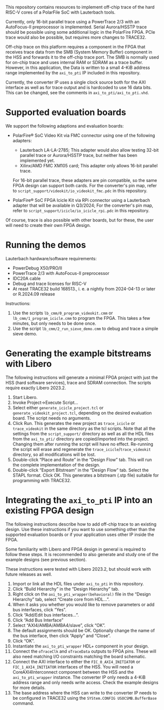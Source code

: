 This repository contains resources to implement off-chip trace of the hard RISC-V cores of a PolarFile SoC with Lauterbach tools.

Currently, only 16-bit parallel trace using a PowerTrace 2/3 with an AutoFocus-II preprocessor is implemented.
Serial Aurora/HSSTP trace should be possible using some additional logic in the PolarFire FPGA.
PCIe trace would also be possible, but requires more changes to TRACE32.

Off-chip trace on this platform requires a component in the FPGA that receives trace data from the SMB (System Memory Buffer) component in the HSS and forwards it to the off-chip trace port.
The SMB is normally used for on-chip trace and uses internal RAM or SDRAM as a trace buffer.
However, in this application, the Data is written to a small 4-KiB address range implemented by the `axi_to_pti` IP included in this repository.

Currently, the converter IP uses a single clock source both for the AXI interface as well as for trace output and is hardcoded to use 16 data bits.
This can be changed, see the comments in `axi_to_pti/axi_to_pti.vhd`.

# Supported evaluation boards

We support the following adaptions and evaluation boards:

* PolarFire® SoC Video Kit via FMC connector using one of the following adapters:

  * Lauterbach LA-LA-2785;
    This adapter would also allow testing 32-bit parallel trace or Aurora/HSSTP trace, but neither has been implemented yet.
  * Xilinx/AMD FMC XM105 card;
    This adapter only allows 16-bit parallel trace.

  For 16-bit parallel trace, these adapters are pin compatible, so the same FPGA design can support both cards.
  For the converter's pin map, refer to `script_support/videokit/io_videokit_fmc.pdc` in this repository.
* PolarFire® SoC FPGA Icicle Kit via RPi connector using a Lauterbach adapter that will be available in Q3/2024;
  For the converter's pin map, refer to `script_support/icicle/io_icicle_rpi.pdc` in this repository.

Of course, trace is also possible with other boards, but for these, the user will need to create their own FPGA design.

# Running the demos

Lauterbach hardware/software requirements:

* PowerDebug X50/PRO/II
* PowerTrace 2/3 with AutoFocus-II preprocessor
* IDC20A cable
* Debug and trace licenses for RISC-V
* At reast TRACE32 build 168513., i. e. a nightly from 2024-04-13 or later or R.2024.09 release

Instructions:

1. Use the scripts `lb_cmm/0_program_videokit.cmm` or `lb_cmm/1_program_icicle.cmm` to program the FPGA.
   This takes a few minutes, but only needs to be done once.
2. Use the script `lb_cmm/2_run_sieve_demo.cmm` to debug and trace a simple sieve demo.

# Generating the example bitstreams with Libero

The following instructions will generate a minimal FPGA project with just the HSS (hard software services), trace and SDRAM connection.
The scripts require exactly Libero 2023.2.

1. Start Libero.
2. Invoke Project→Execute Script…
3. Select either `generate_icicle_project.tcl` or `generate_videokit_project.tcl`, depending on the desired evaluation board.
   The script needs no arguments.
4. Click Run.
   This generates the new project as `trace_icicle` or `trace_videokit` in the same directory as the tcl scripts.
   Note that all the settings from the `script_support/` directory as well as all the HDL files from the `axi_to_pti/` directory are copied/imported into the project.
   Changing them after running the script will have no effect.
   Re-running the script will erase and regenerate the `trace_icicle`/`trace_videokit` directory, so all modifications will be lost.
5. Double-click “Place and Route” in the “Design Flow” tab.
   This will run the complete implementation of the design.
6. Double-click “Export Bitstream” in the “Design Flow” tab.
   Select the STAPL format.
   Click OK.
   This generates a bitstream (.stp file) suitable for programming with TRACE32.

# Integrating the `axi_to_pti` IP into an existing FPGA design

The following instructions describe how to add off-chip trace to an existing design.
Use these instructions if you want to use something other than the supported evaluation boards or if your application uses other IP inside the FPGA.

Some familiarity with Libero and FPGA design in general is required to follow these steps.
It is recommended to also generate and study one of the example designs (see previous section).

These instructions were tested with Libero 2023.2, but should work with future releases as well.

1. Import or link all the HDL files under `axi_to_pti` in this repository.
2. Click “Build Hierarchy” in the “Design Hierarchy” tab.
3. Right click on the `axi_to_pti_wrapper(behavioral)` file in the “Design Hierarchy” tab, select “Create core from HDL…”.
4. When it asks you whether you would like to remove parameters or add bus interfaces, click “Yes”.
5. Click “Add/Edit bus interfaces…”.
6. Click “Add Bus Interface”
7. Select “AXI4/AMBA/AMBA4/slave”, click “OK”.
8. The default assignments should be OK. Optionally change the name of the bus interface, then click “Apply” and “Close”.
9. Click “OK”.
10. Instantiate the `axi_to_pti_wrapper` HDL+ component in your design.
11. Connect the `oTraceClk` and `oTraceData` outputs to FPGA pins. These will also need matching I/O constraints matching the board schematic.
12. Connect the AXI interface to either the `FIC_0_AXI4_INITIATOR` or `FIC_1_AXI4_INITIATOR` interfaces of the HSS.
    You will need a CoreAXI4Interconnect component between the HSS and the `axi_to_pti_wrapper` instance.
    The converter IP only needs a 4-KiB address range and only needs write access.
    Check the example designs for more details.
13. The base address where the HSS can write to the converter IP needs to be configured in TRACE32 using the `SYStem.CONFIG USOCSMB.BufferBase` command.
